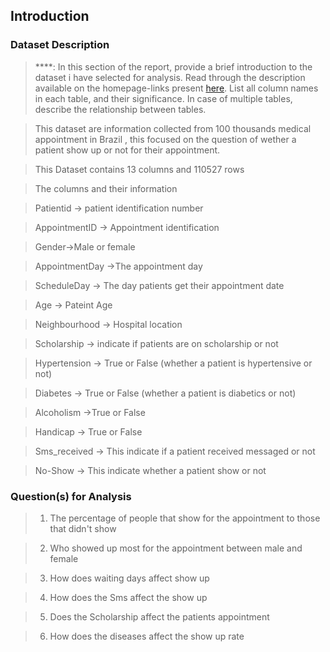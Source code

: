 <a id='intro'></a>
## Introduction

### Dataset Description 

> ****: In this section of the report, provide a brief introduction to the dataset i have selected for analysis. Read through the description available on the homepage-links present [here](https://docs.google.com/document/d/e/2PACX-1vTlVmknRRnfy_4eTrjw5hYGaiQim5ctr9naaRd4V9du2B5bxpd8FEH3KtDgp8qVekw7Cj1GLk1IXdZi/pub?embedded=True). List all column names in each table, and their significance. In case of multiple tables, describe the relationship between tables. 

> This dataset are information collected from 100 thousands medical appointment in Brazil , this focused on the question of wether a patient show up or not for their appointment.

>This Dataset contains 13 columns and 110527 rows

>The columns and their information

>Patientid -> patient identification number

>AppointmentID -> Appointment identification

>Gender->Male or female

>AppointmentDay ->The appointment day

>ScheduleDay -> The day patients get their appointment date

>Age -> Pateint Age 

>Neighbourhood -> Hospital location

>Scholarship -> indicate if patients are on scholarship or not

>Hypertension -> True or False (whether a patient is hypertensive or not)

>Diabetes -> True or False (whether a patient is diabetics or not)

>Alcoholism ->True or False 

>Handicap -> True or False 

>Sms_received -> This indicate if a patient received messaged or not 

>No-Show -> This indicate whether a patient show or not 



### Question(s) for Analysis
> 1. The percentage  of people that show for the appointment to those that didn't show

> 2. Who showed up most for the appointment between male and female

> 3. How does waiting days affect show up

> 4. How does the Sms affect the show up

> 5. Does the Scholarship affect the patients appointment

> 6. How does the diseases  affect the show up rate
